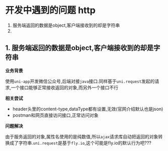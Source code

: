 # 开发中遇到的问题 http

1. 服务端返回的数据是object,客户端接收到的却是字符串
2. 

## 1. 服务端返回的数据是object,客户端接收到的却是字符串
**业务背景**

使用`uni-app`开发微信公众号,后端对接`java`接口.同样基于`uni.request`发起的请求,一个接口能够正常接收返回的对象,而另外一个接口不行

**相关尝试**
- header头里的content-type,dataType都有设置,无效(官网介绍默认也是json)
- postman和网页直接访问接口,正常访问对象

**问题解决**

由于服务返回的对象,属性名使用的是纯数值,所以`ajax`请求库自动把返回的对象转换成了字符串.`uni.request`是基于`fly.io`,这个可能是fly.io的默认行为吧???